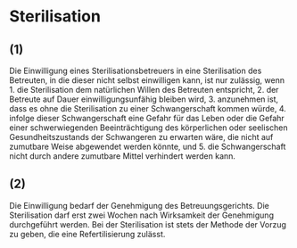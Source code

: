 # Sterilisation



## (1)

 Die Einwilligung eines Sterilisationsbetreuers in eine Sterilisation des Betreuten, in die dieser nicht selbst einwilligen kann, ist nur zulässig, wenn  1.
 die Sterilisation dem natürlichen Willen des Betreuten entspricht,
 2.
 der Betreute auf Dauer einwilligungsunfähig bleiben wird,
 3.
 anzunehmen ist, dass es ohne die Sterilisation zu einer Schwangerschaft kommen würde,
 4.
 infolge dieser Schwangerschaft eine Gefahr für das Leben oder die Gefahr einer schwerwiegenden Beeinträchtigung des körperlichen oder seelischen Gesundheitszustands der Schwangeren zu erwarten wäre, die nicht auf zumutbare Weise abgewendet werden könnte, und
 5.
 die Schwangerschaft nicht durch andere zumutbare Mittel verhindert werden kann.


## (2)

 Die Einwilligung bedarf der Genehmigung des Betreuungsgerichts. Die Sterilisation darf erst zwei Wochen nach Wirksamkeit der Genehmigung durchgeführt werden. Bei der Sterilisation ist stets der Methode der Vorzug zu geben, die eine Refertilisierung zulässt. 

